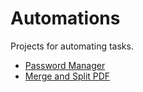# Automations

Projects for automating tasks.

- [Password Manager](https://github.com/pedrohenriqueos/Automations/tree/master/password)
- [Merge and Split PDF](https://github.com/pedrohenriqueos/Automations/tree/master/pdf)
